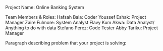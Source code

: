 Project Name: Online Banking System

Team Members & Roles:
Hafsah Bala: Coder
Youssef Eshak: Project Manager
Zaire Fulmore: System Analyst
Flavy Kum Akwa: Data Analyst/ Anything to do with data
Stefano Perez: Code Tester
Abby Tariku: Project Manager

Paragraph describing problem that your project is solving:
